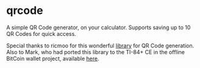 # qrcode
A simple QR Code generator, on your calculator. Supports saving up to 10 QR Codes for quick access.

Special thanks to ricmoo for this wonderful [library](https://github.com/ricmoo/qrcode) for QR Code generation. Also to Mark, who had ported this library to the TI-84+ CE in the offline BitCoin wallet project, available [here](https://www.ticalc.org/archives/files/fileinfo/470/47060.html).
